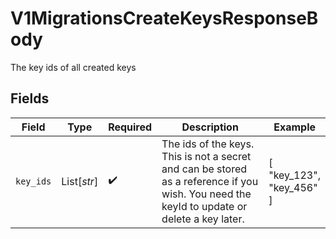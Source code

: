# V1MigrationsCreateKeysResponseBody

The key ids of all created keys


## Fields

| Field                                                                                                                                       | Type                                                                                                                                        | Required                                                                                                                                    | Description                                                                                                                                 | Example                                                                                                                                     |
| ------------------------------------------------------------------------------------------------------------------------------------------- | ------------------------------------------------------------------------------------------------------------------------------------------- | ------------------------------------------------------------------------------------------------------------------------------------------- | ------------------------------------------------------------------------------------------------------------------------------------------- | ------------------------------------------------------------------------------------------------------------------------------------------- |
| `key_ids`                                                                                                                                   | List[*str*]                                                                                                                                 | :heavy_check_mark:                                                                                                                          | The ids of the keys. This is not a secret and can be stored as a reference if you wish. You need the keyId to update or delete a key later. | [<br/>"key_123",<br/>"key_456"<br/>]                                                                                                        |